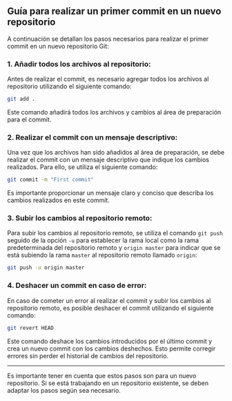 ## Guía para realizar un primer commit en un nuevo repositorio

A continuación se detallan los pasos necesarios para realizar el primer commit en un nuevo repositorio Git:

### 1. Añadir todos los archivos al repositorio:

Antes de realizar el commit, es necesario agregar todos los archivos al repositorio utilizando el siguiente comando:

```bash
git add .
```

Este comando añadirá todos los archivos y cambios al área de preparación para el commit.

### 2. Realizar el commit con un mensaje descriptivo:

Una vez que los archivos han sido añadidos al área de preparación, se debe realizar el commit con un mensaje descriptivo que indique los cambios realizados. Para ello, se utiliza el siguiente comando:

```bash
git commit -m "First commit"
```

Es importante proporcionar un mensaje claro y conciso que describa los cambios realizados en este commit.

### 3. Subir los cambios al repositorio remoto:

Para subir los cambios al repositorio remoto, se utiliza el comando `git push` seguido de la opción `-u` para establecer la rama local como la rama predeterminada del repositorio remoto y `origin master` para indicar que se está subiendo la rama `master` al repositorio remoto llamado `origin`:

```bash
git push -u origin master
```

### 4. Deshacer un commit en caso de error:

En caso de cometer un error al realizar el commit y subir los cambios al repositorio remoto, es posible deshacer el commit utilizando el siguiente comando:

```bash
git revert HEAD
```

Este comando deshace los cambios introducidos por el último commit y crea un nuevo commit con los cambios deshechos. Esto permite corregir errores sin perder el historial de cambios del repositorio.

---

Es importante tener en cuenta que estos pasos son para un nuevo repositorio. Si se está trabajando en un repositorio existente, se deben adaptar los pasos según sea necesario.
